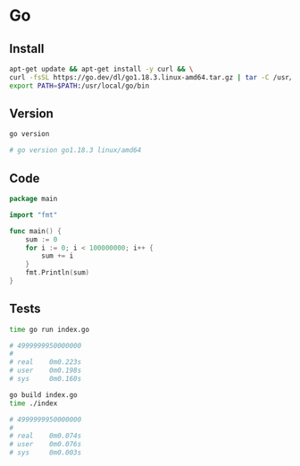 # Go

## Install

```bash
apt-get update && apt-get install -y curl && \
curl -fsSL https://go.dev/dl/go1.18.3.linux-amd64.tar.gz | tar -C /usr/local -xz && \
export PATH=$PATH:/usr/local/go/bin
```

## Version

```bash
go version

# go version go1.18.3 linux/amd64
```

## Code

```go
package main

import "fmt"

func main() {
	sum := 0
	for i := 0; i < 100000000; i++ {
		sum += i
	}
	fmt.Println(sum)
}
```

## Tests

```bash
time go run index.go

# 4999999950000000
#
# real    0m0.223s
# user    0m0.198s
# sys     0m0.160s
```

```bash
go build index.go
time ./index

# 4999999950000000
#
# real    0m0.074s
# user    0m0.076s
# sys     0m0.003s
```